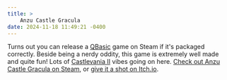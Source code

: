 ```yaml
---
title: >
    Anzu Castle Gracula
date: 2024-11-18 11:49:21 -0400
---
```


Turns out you can release a [QBasic](https://en.wikipedia.org/wiki/QBasic) game on Steam if it's packaged correctly. Beside being a nerdy oddity, this game is extremely well made and quite fun! Lots of [Castlevania II](https://en.wikipedia.org/wiki/Castlevania_II:_Simon%27s_Quest) vibes going on here. [Check out Anzu Castle Gracula on Steam](https://store.steampowered.com/app/3125600/Anzu_Castle_Gracula/), or [give it a shot on Itch.io](https://rainbowcemetery.itch.io/anzu-castle-gracula).